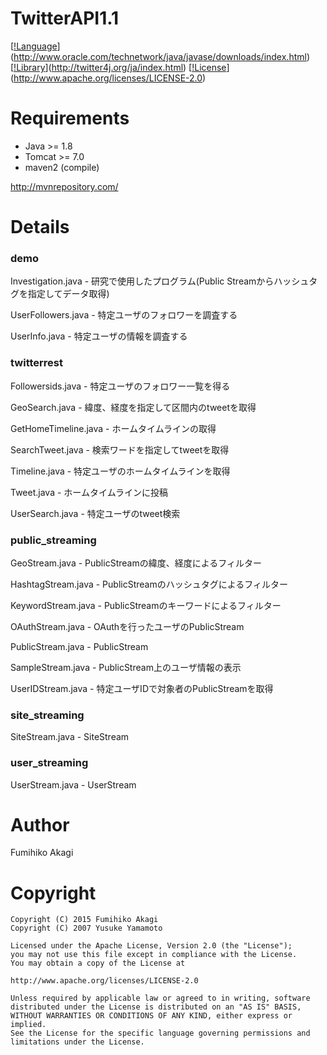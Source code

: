 # TwitterAPI1.1
[[!Language](http://img.shields.io/badge/language-java-orange.svg?style=flat)](http://www.oracle.com/technetwork/java/javase/downloads/index.html)
[[!Library](https://img.shields.io/badge/library-twitter4j-blue.svg?style=flat)](http://twitter4j.org/ja/index.html)
[[!License](http://img.shields.io/badge/license-apache2.0-lightgrey.svg?style=flat)](http://www.apache.org/licenses/LICENSE-2.0)

# Requirements
* Java >= 1.8
* Tomcat >= 7.0
* maven2 (compile)

http://mvnrepository.com/

# Details

### demo
Investigation.java - 研究で使用したプログラム(Public Streamからハッシュタグを指定してデータ取得)

UserFollowers.java - 特定ユーザのフォロワーを調査する

UserInfo.java - 特定ユーザの情報を調査する

### twitterrest
Followersids.java - 特定ユーザのフォロワー一覧を得る

GeoSearch.java - 緯度、経度を指定して区間内のtweetを取得

GetHomeTimeline.java - ホームタイムラインの取得

SearchTweet.java - 検索ワードを指定してtweetを取得

Timeline.java - 特定ユーザのホームタイムラインを取得

Tweet.java - ホームタイムラインに投稿

UserSearch.java - 特定ユーザのtweet検索

### public_streaming
GeoStream.java - PublicStreamの緯度、経度によるフィルター

HashtagStream.java - PublicStreamのハッシュタグによるフィルター

KeywordStream.java - PublicStreamのキーワードによるフィルター

OAuthStream.java - OAuthを行ったユーザのPublicStream

PublicStream.java - PublicStream

SampleStream.java - PublicStream上のユーザ情報の表示

UserIDStream.java - 特定ユーザIDで対象者のPublicStreamを取得

### site_streaming
SiteStream.java - SiteStream

### user_streaming
UserStream.java - UserStream






# Author
Fumihiko Akagi

# Copyright
    Copyright (C) 2015 Fumihiko Akagi
    Copyright (C) 2007 Yusuke Yamamoto
    
    Licensed under the Apache License, Version 2.0 (the "License");
    you may not use this file except in compliance with the License.
    You may obtain a copy of the License at

    http://www.apache.org/licenses/LICENSE-2.0
    
    Unless required by applicable law or agreed to in writing, software
    distributed under the License is distributed on an "AS IS" BASIS,
    WITHOUT WARRANTIES OR CONDITIONS OF ANY KIND, either express or implied.
    See the License for the specific language governing permissions and
    limitations under the License.
